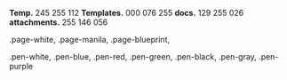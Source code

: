 **Temp.** 245 255 112
**Templates.** 000 076 255
**docs.** 129 255 026
**attachments.** 255 146 056

.page-white,
.page-manila,
.page-blueprint,

.pen-white,
.pen-blue,
.pen-red,
.pen-green,
.pen-black,
.pen-gray,
.pen-purple